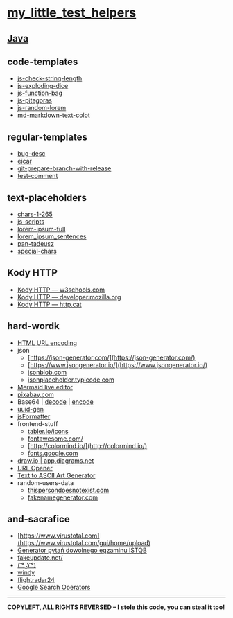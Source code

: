 # [my_little_test_helpers](https://kadote870.github.io/my_little_test_helpers/)

## [Java](content/java.md)

## code-templates
* [js-check-string-length](content/templates/code-templates/js-check-string-length.md)
* [js-exploding-dice](content/templates/code-templates/js-exploding-dice.md)
* [js-function-bag](content/templates/code-templates/js-function-bag.md)
* [js-pitagoras](content/templates/code-templates/js-pitagoras.md)
* [js-random-lorem](content/templates/code-templates/js-random-lorem.md)
* [md-markdown-text-colot](content/templates/code-templates/md-markdown-text-colot.md)

## regular-templates
* [bug-desc](content/templates/regular-templates/bug-desc.md)
* [eicar](content/templates/regular-templates/eicar.md)
* [git-prepare-branch-with-release](content/templates/regular-templates/git-prepare-branch-with-release.md)
* [test-comment](content/templates/regular-templates/test-comment.md)

## text-placeholders
* [chars-1-265](content/templates/text-placeholders/chars-1-265.md)
* [js-scripts](content/templates/text-placeholders/js-scripts.md)
* [lorem-ipsum-full](content/templates/text-placeholders/lorem-ipsum-full.md)
* [lorem_ipsum_sentences](content/templates/text-placeholders/lorem_ipsum_sentences.md)
* [pan-tadeusz](content/templates/text-placeholders/pan-tadeusz.md)
* [special-chars](content/templates/text-placeholders/special-chars.md)

## Kody HTTP
* [Kody HTTP — w3schools.com](https://www.w3schools.com/tags/ref_httpmessages.asp)
* [Kody HTTP — developer.mozilla.org](https://developer.mozilla.org/en-US/docs/Web/HTTP/Status)
* [Kody HTTP — http.cat](https://http.cat/)

## hard-wordk
* [HTML URL encoding](https://www.w3schools.com/html/html_urlencode.asp)
* json
  * [https://json-generator.com/](https://json-generator.com/)
  * [https://www.jsongenerator.io/](https://www.jsongenerator.io/)
  * [jsonblob.com](https://jsonblob.com/)
  * [jsonplaceholder.typicode.com](https://jsonplaceholder.typicode.com/)
* [Mermaid live editor](https://mermaid.live/edit)
* [pixabay.com](https://pixabay.com/)
* Base64 | [decode](https://www.base64decode.org/) | [encode](https://www.base64encode.org/)
* [uuid-gen](https://www.uuidgenerator.net/api/version4/2)
* [jsFormatter](https://beautifier.io/)
* frontend-stuff
  * [tabler.io/icons](https://tabler.io/icons)
  * [fontawesome.com/](https://fontawesome.com/)
  * [http://colormind.io/](http://colormind.io/)
  * [fonts.google.com](https://fonts.google.com/)
* [draw.io | app.diagrams.net](https://app.diagrams.net/)
* [URL Opener](https://www.10bestseo.com/url-opener/)
* [Text to ASCII Art Generator](https://patorjk.com/software/taag/#p=display&f=Graffiti&t=Type%20Something%20)
* random-users-data
  * [thispersondoesnotexist.com](https://thispersondoesnotexist.com/)
  * [fakenamegenerator.com](https://www.fakenamegenerator.com/)

## and-sacrafice
* [https://www.virustotal.com](https://www.virustotal.com/gui/home/upload)
* [Generator pytań dowolnego egzaminu ISTQB](https://testerzy.pl/baza-wiedzy/artykuly/generator-pytan-dowolnego-egzaminu-istqb)
* [fakeupdate.net/](https://fakeupdate.net/)
* [( ͡° ͜ʖ ͡°)](https://piliapp.com/emoticon/lenny-face/)
* [windy](https://www.windy.com/pl/-Radar-pogodowy-radar?radar,50.155,22.206,9)
* [flightradar24](https://www.flightradar24.com/49.90,21.34/9)
* [Google Search Operators](https://moz.com/learn/seo/search-operators)

---
**COPYLEFT, ALL RIGHTS REVERSED – I stole this code, you can steal it too!**